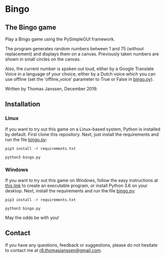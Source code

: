 # Bingo

## The Bingo game
Play a Bingo game using the PySimpleGUI framework.

The program generates random numbers between 1 and 75 (without replacement) and displays them on a canvas.
Previously taken numbers are shown in small circles on the canvas.

Also, the current number is spoken out loud, either by a Google Translate Voice in a language of your choice,
either by a Dutch voice which you can use offline (set the 'offline_voice' parameter to True or False in [bingo.py](bingo.py)).

Written by Thomas Janssen, December 2019.

## Installation
### Linux
If you want to try out this game on a Linux-based system, Python is installed by default. 
First clone this repository. Next, just install the requirements and run the file [bingo.py](bingo.py):

`pip3 install -r requirements.txt`

`python3 bingo.py`


### Windows
If you want to try out this game on Windows, follow the easy instructions at 
[this link](https://datatofish.com/executable-pyinstaller/) to create an executable program, or install Python 3.6 on your desktop. 
Next, install the requirements and run the file [bingo.py](bingo.py):

`pip3 install -r requirements.txt`

`python3 bingo.py`

May the odds be with you!

## Contact
If you have any questions, feedback or suggestions, please do not hesitate to contact me at r8.thomasjanssen@gmail.com.

